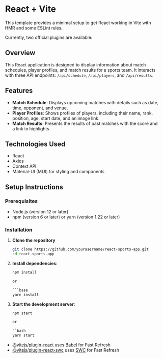 # React + Vite

This template provides a minimal setup to get React working in Vite with HMR and some ESLint rules.

Currently, two official plugins are available:

## Overview
This React application is designed to display information about match schedules, player profiles, and match results for a sports team. It interacts with three API endpoints: `/api/schedule`, `/api/players`, and `/api/results`.

## Features
- **Match Schedule**: Displays upcoming matches with details such as date, time, opponent, and venue.
- **Player Profiles**: Shows profiles of players, including their name, rank, position, age, start date, and an image link.
- **Match Results**: Presents the results of past matches with the score and a link to highlights.

## Technologies Used
- React
- Axios
- Context API
- Material-UI (MUI) for styling and components

## Setup Instructions

### Prerequisites
- Node.js (version 12 or later)
- npm (version 6 or later) or yarn (version 1.22 or later)

### Installation
1. **Clone the repository**
   ```bash
   git clone https://github.com/yourusername/react-sports-app.git
   cd react-sports-app

2. **Install dependencies**:
    ```bash
    npm install
    
    or

    ```base
    yarn install

3. **Start the development server**:
    ```bash
    npm start

    or
    
    ``bash
    yarn start


- [@vitejs/plugin-react](https://github.com/vitejs/vite-plugin-react/blob/main/packages/plugin-react/README.md) uses [Babel](https://babeljs.io/) for Fast Refresh
- [@vitejs/plugin-react-swc](https://github.com/vitejs/vite-plugin-react-swc) uses [SWC](https://swc.rs/) for Fast Refresh
